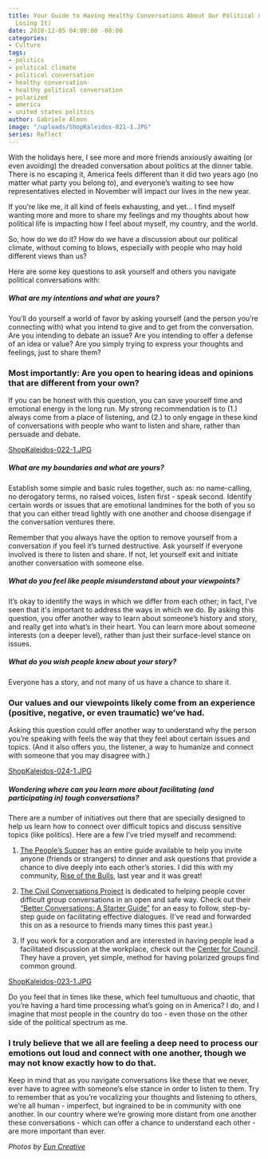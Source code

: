 ```yaml
---
title: Your Guide to Having Healthy Conversations About Our Political Climate (Without
  Losing It)
date: 2018-12-05 04:00:00 -08:00
categories:
- Culture
tags:
- politics
- political climate
- political conversation
- healthy conversation
- healthy political conversation
- polarized
- america
- united states politics
author: Gabriele Almon
image: "/uploads/ShopKaleidos-021-1.JPG"
series: Reflect
---
```


With the holidays here, I see more and more friends anxiously awaiting (or even avoiding) the dreaded conversation about politics at the dinner table. There is no escaping it, America feels different than it did two years ago (no matter what party you belong to), and everyone’s waiting to see how representatives elected in November will impact our lives in the new year. 

If you’re like me, it all kind of feels exhausting, and yet... I find myself wanting more and more to share my feelings and my thoughts about how political life is impacting how I feel about myself, my country, and the world.

So, how do we do it? How do we have a discussion about our political climate, without coming to blows, especially with people who may hold different views than us?

Here are some key questions to ask yourself and others you navigate political conversations with:

##### What are my intentions and what are yours? 

You’ll do yourself a world of favor by asking yourself (and the person you’re connecting with) what you intend to give and to get from the conversation. Are you intending to debate an issue? Are you intending to offer a defense of an idea or value? Are you simply trying to express your thoughts and feelings, just to share them? 

### Most importantly: Are you open to hearing ideas and opinions that are different from your own? 

If you can be honest with this question, you can save yourself time and emotional energy in the long run. My strong recommendation is to (1.) always come from a place of listening, and (2.) to only engage in these kind of conversations with people who want to listen and share, rather than persuade and debate.

[ShopKaleidos-022-1.JPG](/uploads/ShopKaleidos-022-1.JPG)

##### What are my boundaries and what are yours? 

Establish some simple and basic rules together, such as: no name-calling, no derogatory terms, no raised voices, listen first - speak second. Identify certain words or issues that are emotional landmines for the both of you so that you can either tread lightly with one another and choose disengage if the conversation ventures there.

Remember that you always have the option to remove yourself from a conversation if you feel it’s turned destructive. Ask yourself if everyone involved is there to listen and share. If not, let yourself exit and initiate another conversation with someone else.

##### What do you feel like people misunderstand about your viewpoints? 

It’s okay to identify the ways in which we differ from each other; in fact, I’ve seen that it's important to address the ways in which we do. By asking this question, you offer another way to learn about someone’s history and story, and really get into what’s in their heart. You can learn more about someone interests (on a deeper level), rather than just their surface-level stance on issues.

##### What do you wish people knew about your story?  

Everyone has a story, and not many of us have a chance to share it. 

### Our values and our viewpoints likely come from an experience (positive, negative, or even traumatic) we’ve had. 

Asking this question could offer another way to understand why the person you’re speaking with feels the way that they feel about certain issues and topics. (And it also offers you, the listener, a way to humanize and connect with someone that you may disagree with.)

[ShopKaleidos-024-1.JPG](/uploads/ShopKaleidos-024-1.JPG)

##### Wondering where can you learn more about facilitating (and participating in) tough conversations?

There are a number of initiatives out there that are specially designed to help us learn how to connect over difficult topics and discuss sensitive topics (like politics). Here are a few I’ve tried myself and recommend:

1. [The People’s Supper](https://thepeoplessupper.org/) has an entire guide available to help you invite anyone (friends or strangers) to dinner and ask questions that provide a chance to dive deeply into each other’s stories. I did this with my community, [Rise of the Bulls](https://www.riseofthebulls.com/), last year and it was great!

2. [The Civil Conversations Project](http://www.civilconversationsproject.org/) is dedicated to helping people cover difficult group conversations in an open and safe way. Check out their [“Better Conversations: A Starter Guide”](https://static1.squarespace.com/static/52e04689e4b06ba19ad5a957/t/5a7e16f60852291995133e8b/1518212854325/onbeing_ccp_guide_09February2018.pdf) for an easy to follow, step-by-step guide on facilitating effective dialogues. (I’ve read and forwarded this on as a resource to friends many times this past year.)

3. If you work for a corporation and are interested in having people lead a facilitated discussion at the workplace, check out the [Center for Council](https://www.centerforcouncil.org/). They have a proven, yet simple, method for having polarized groups find common ground.

[ShopKaleidos-023-1.JPG](/uploads/ShopKaleidos-023-1.JPG)

Do you feel that in times like these, which feel tumultuous and chaotic, that you’re having a hard time processing what’s going on in America? I do, and I imagine that most people in the country do too - even those on the other side of the political spectrum as me.

### I truly believe that we all are feeling a deep need to process our emotions out loud and connect with one another, though we may not know exactly how to do that.

Keep in mind that as you navigate conversations like these that we never, ever have to agree with someone’s else stance in order to listen to them. Try to remember that as you’re vocalizing your thoughts and listening to others, we’re all human - imperfect, but ingrained to be in community with one another. In our country where we’re growing more distant from one another these conversations - which can offer a chance to understand each other - are more important than ever.

_Photos by [Eun Creative](http://www.euncreative.com/)_